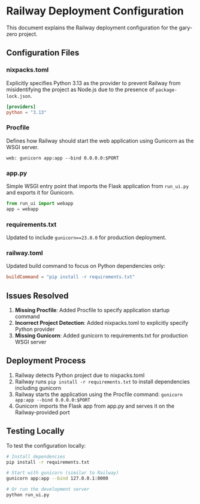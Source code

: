 # Railway Deployment Configuration

This document explains the Railway deployment configuration for the gary-zero project.


## Configuration Files

### nixpacks.toml

Explicitly specifies Python 3.13 as the provider to prevent Railway from misidentifying the project as Node.js due to the presence of `package-lock.json`.

```toml
[providers]
python = "3.13"
```

### Procfile

Defines how Railway should start the web application using Gunicorn as the WSGI server.

```
web: gunicorn app:app --bind 0.0.0.0:$PORT
```

### app.py

Simple WSGI entry point that imports the Flask application from `run_ui.py` and exports it for Gunicorn.

```python
from run_ui import webapp
app = webapp
```

### requirements.txt

Updated to include `gunicorn==23.0.0` for production deployment.

### railway.toml

Updated build command to focus on Python dependencies only:

```toml
buildCommand = "pip install -r requirements.txt"
```


## Issues Resolved

1. **Missing Procfile**: Added Procfile to specify application startup command
2. **Incorrect Project Detection**: Added nixpacks.toml to explicitly specify Python provider
3. **Missing Gunicorn**: Added gunicorn to requirements.txt for production WSGI server


## Deployment Process

1. Railway detects Python project due to nixpacks.toml
2. Railway runs `pip install -r requirements.txt` to install dependencies including gunicorn
3. Railway starts the application using the Procfile command: `gunicorn app:app --bind 0.0.0.0:$PORT`
4. Gunicorn imports the Flask app from app.py and serves it on the Railway-provided port


## Testing Locally

To test the configuration locally:

```bash
# Install dependencies
pip install -r requirements.txt

# Start with gunicorn (similar to Railway)
gunicorn app:app --bind 127.0.0.1:8000

# Or run the development server
python run_ui.py
```
